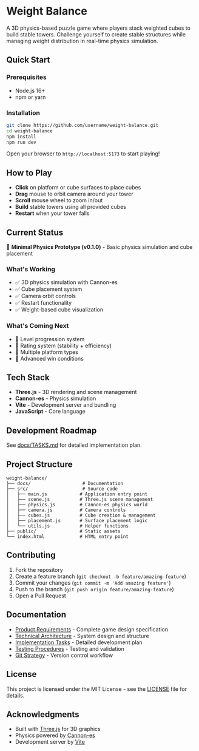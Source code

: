 # Weight Balance

A 3D physics-based puzzle game where players stack weighted cubes to build stable towers. Challenge yourself to create stable structures while managing weight distribution in real-time physics simulation.

## Quick Start

### Prerequisites
- Node.js 16+ 
- npm or yarn

### Installation
```bash
git clone https://github.com/username/weight-balance.git
cd weight-balance
npm install
npm run dev
```

Open your browser to `http://localhost:5173` to start playing!

## How to Play

- **Click** on platform or cube surfaces to place cubes
- **Drag** mouse to orbit camera around your tower
- **Scroll** mouse wheel to zoom in/out
- **Build** stable towers using all provided cubes
- **Restart** when your tower falls

## Current Status
🚧 **Minimal Physics Prototype (v0.1.0)** - Basic physics simulation and cube placement

### What's Working
- ✅ 3D physics simulation with Cannon-es
- ✅ Cube placement system
- ✅ Camera orbit controls
- ✅ Restart functionality
- ✅ Weight-based cube visualization

### What's Coming Next
- 🔄 Level progression system
- 🔄 Rating system (stability + efficiency)
- 🔄 Multiple platform types
- 🔄 Advanced win conditions

## Tech Stack
- **Three.js** - 3D rendering and scene management
- **Cannon-es** - Physics simulation
- **Vite** - Development server and bundling
- **JavaScript** - Core language

## Development Roadmap
See [docs/TASKS.md](docs/TASKS.md) for detailed implementation plan.

## Project Structure
```
weight-balance/
├── docs/                   # Documentation
├── src/                    # Source code
│   ├── main.js            # Application entry point
│   ├── scene.js           # Three.js scene management
│   ├── physics.js         # Cannon-es physics world
│   ├── camera.js          # Camera controls
│   ├── cubes.js           # Cube creation & management
│   ├── placement.js       # Surface placement logic
│   └── utils.js           # Helper functions
├── public/                # Static assets
└── index.html             # HTML entry point
```

## Contributing
1. Fork the repository
2. Create a feature branch (`git checkout -b feature/amazing-feature`)
3. Commit your changes (`git commit -m 'Add amazing feature'`)
4. Push to the branch (`git push origin feature/amazing-feature`)
5. Open a Pull Request

## Documentation
- [Product Requirements](docs/PRD.md) - Complete game design specification
- [Technical Architecture](docs/ARCHITECTURE.md) - System design and structure
- [Implementation Tasks](docs/TASKS.md) - Detailed development plan
- [Testing Procedures](docs/TESTING.md) - Testing and validation
- [Git Strategy](docs/GIT_STRATEGY.md) - Version control workflow

## License
This project is licensed under the MIT License - see the [LICENSE](LICENSE) file for details.

## Acknowledgments
- Built with [Three.js](https://threejs.org/) for 3D graphics
- Physics powered by [Cannon-es](https://github.com/schteppe/cannon.js)
- Development server by [Vite](https://vitejs.dev/)
